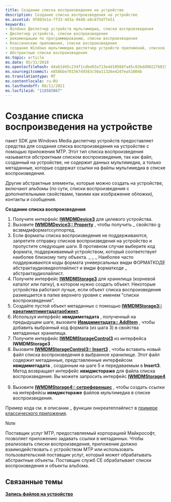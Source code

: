```yaml
---
title: Создание списка воспроизведения на устройстве
description: Создание списка воспроизведения на устройстве
ms.assetid: 9f803e1a-ff33-443a-9448-e8c875d77e51
keywords:
- Windows Диспетчер устройств мультимедиа, списки воспроизведения
- Диспетчер устройств, списки воспроизведения
- рекомендации по программированию, списки воспроизведения
- Классические приложения, списки воспроизведения
- создание Windows мультимедиа диспетчер устройств приложений, списков воспроизведения
- Абстрактные списки воспроизведения
ms.topic: article
ms.date: 05/31/2018
ms.openlocfilehash: d4a61d45c234f1cdbe03a713e4d10568fa45c83bdd90227b815c85b0f544d2a9
ms.sourcegitcommit: e858bbe701567d4583c50a11326e42d7ea51804b
ms.translationtype: MT
ms.contentlocale: ru-RU
ms.lasthandoff: 08/11/2021
ms.locfileid: "118585867"
---
```

# <a name="creating-a-playlist-on-the-device"></a>Создание списка воспроизведения на устройстве

пакет SDK для Windows Media диспетчер устройств предоставляет средства для создания списка воспроизведения на устройстве с помощью приложения MTP. Этот тип списка воспроизведения называется *абстрактным* списком воспроизведения, так как файл, созданный на устройстве, не содержит данных мультимедиа, а только метаданные, которые содержат ссылки на файлы мультимедиа в списке воспроизведения.

Другие абстрактные элементы, которые можно создать на устройстве, включают альбомы (по сути, списки воспроизведения с дополнительными свойствами, такими как изображение обложки), контакты и сообщения.

**Создание списка воспроизведения**

1.  Получите интерфейс [**IWMDMDevice3**](/windows/desktop/api/mswmdm/nn-mswmdm-iwmdmdevice3) для целевого устройства.
2.  Вызовите [**IWMDMDevice3:: Property**](/windows/desktop/api/mswmdm/nf-mswmdm-iwmdmdevice3-getproperty) , чтобы получить \_ свойство g всзвмдмформатссуппортед.
3.  Если форматы списка воспроизведения не поддерживаются, запретите отправку списков воспроизведения на устройство и пропустите следующие шаги. В противном случае выберите код формата, поддерживаемый устройством, который соответствует наиболее близкому типу объекта. \_ \_ \_ Наиболее часто поддерживаются коды формата универсальных вмдм ФОРМАТКОДЕ абстрактаудиовидеоплайлист и вмдм форматкоде \_ абстрактаудиолайлист.
4.  Получите интерфейс [**IWMDMStorage3**](/windows/desktop/api/mswmdm/nn-mswmdm-iwmdmstorage3) для хранилища (корневой каталог или папку), в котором нужно создать объект. Некоторые устройства работают лучше, если объект списка воспроизведения размещается в папке верхнего уровня с именем "списки воспроизведения".
5.  Создайте пустой объект метаданных с помощью [**IWMDMStorage3:: креатимптиметадатаобжект**](/windows/desktop/api/mswmdm/nf-mswmdm-iwmdmstorage3-createemptymetadataobject).
6.  Используя интерфейс **ивмдмметадата** , полученный на предыдущем шаге, вызовите [**Ивмдмметадата:: AddItem**](/windows/desktop/api/mswmdm/nf-mswmdm-iwmdmmetadata-additem) , чтобы добавить выбранный код формата (из шага 3) в свойства метаданных хранилища.
7.  Получите интерфейс [**IWMDMStorageControl3**](/windows/desktop/api/mswmdm/nn-mswmdm-iwmdmstoragecontrol3) из интерфейса **IWMDMStorage3** .
8.  Вызовите [**IWMDMStorageControl3:: Insert3**](/windows/desktop/api/mswmdm/nf-mswmdm-iwmdmstoragecontrol3-insert3) , чтобы вставить новый файл списка воспроизведения в выбранное хранилище. Этот файл содержит метаданные, представленные интерфейсом **ивмдмметадата** , созданным на шаге 5 и передаваемым в **Insert3**. Метод возвращает интерфейс **ивмдмстораже** для файла списка воспроизведения. Вы можете запросить интерфейс [**IWMDMStorage4**](/windows/desktop/api/mswmdm/nn-mswmdm-iwmdmstorage4) .
9.  Вызовите [**IWMDMStorage4:: сетреференцес**](/windows/desktop/api/mswmdm/nf-mswmdm-iwmdmstorage4-setreferences) , чтобы создать ссылки на интерфейсы **ивмдмстораже** файлов мультимедиа в списке воспроизведения.

Пример кода см. в описании \_ функции онкреатеплайлист в [примере классического приложения](sample-desktop-application.md).

> [!Note]  
> Поставщик услуг MTP, предоставляемый корпорацией Майкрософт, позволяет приложению задавать ссылки в метаданных. Чтобы реализовать списки воспроизведения, приложение должно взаимодействовать с устройством MTP или использовать пользовательский поставщик услуг, который может обрабатывать абстрактные объекты. Поставщик служб CE обрабатывает списки воспроизведения и объекты альбома.

 

## <a name="related-topics"></a>Связанные темы

<dl> <dt>

[**Запись файлов на устройство**](writing-files-to-the-device.md)
</dt> </dl>

 

 




